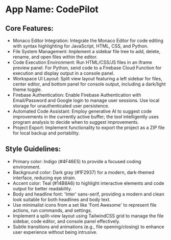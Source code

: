 # **App Name**: CodePilot

## Core Features:

- Monaco Editor Integration: Integrate the Monaco Editor for code editing with syntax highlighting for JavaScript, HTML, CSS, and Python.
- File System Management: Implement a sidebar file tree to add, delete, rename, and open files within the editor.
- Code Execution Environment: Run HTML/CSS/JS files in an iframe preview panel. For Python, send code to a Firebase Cloud Function for execution and display output in a console panel.
- Workspace UI Layout: Split view layout featuring a left sidebar for files, center editor, and bottom panel for console output, including a dark/light theme toggle.
- Firebase Authentication: Enable Firebase Authentication with Email/Password and Google login to manage user sessions. Use local storage for unauthenticated user persistence.
- Automated Code Assistant: Employ generative AI to suggest code improvements in the currently active buffer; the tool intelligently uses program analysis to decide when to suggest improvements.
- Project Export: Implement functionality to export the project as a ZIP file for local backup and portability.

## Style Guidelines:

- Primary color: Indigo (#4F46E5) to provide a focused coding environment.
- Background color: Dark gray (#1F2937) for a modern, dark-themed interface, reducing eye strain.
- Accent color: Teal (#14B8A6) to highlight interactive elements and code output for better readability.
- Body and headline font: 'Inter' sans-serif, providing a modern and clean look suitable for both headlines and body text.
- Use minimalist icons from a set like 'Font Awesome' to represent file actions, run commands, and settings.
- Implement a split-view layout using TailwindCSS grid to manage the file sidebar, code editor, and console panel effectively.
- Subtle transitions and animations (e.g., file opening/closing) to enhance user experience without being intrusive.